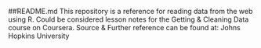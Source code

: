 ##README.md
This repository is a reference for reading data from the web using R. 
Could be considered lesson notes for the Getting & Cleaning Data course on Coursera.
Source & Further reference can be found at: Johns Hopkins University
